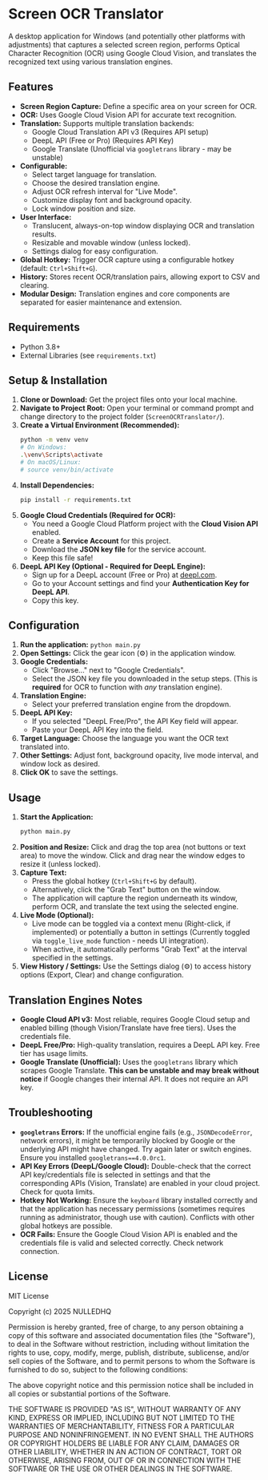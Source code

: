 # Screen OCR Translator

A desktop application for Windows (and potentially other platforms with adjustments) that captures a selected screen region, performs Optical Character Recognition (OCR) using Google Cloud Vision, and translates the recognized text using various translation engines.

## Features

* **Screen Region Capture:** Define a specific area on your screen for OCR.
* **OCR:** Uses Google Cloud Vision API for accurate text recognition.
* **Translation:** Supports multiple translation backends:
    * Google Cloud Translation API v3 (Requires API setup)
    * DeepL API (Free or Pro) (Requires API Key)
    * Google Translate (Unofficial via `googletrans` library - may be unstable)
* **Configurable:**
    * Select target language for translation.
    * Choose the desired translation engine.
    * Adjust OCR refresh interval for "Live Mode".
    * Customize display font and background opacity.
    * Lock window position and size.
* **User Interface:**
    * Translucent, always-on-top window displaying OCR and translation results.
    * Resizable and movable window (unless locked).
    * Settings dialog for easy configuration.
* **Global Hotkey:** Trigger OCR capture using a configurable hotkey (default: `Ctrl+Shift+G`).
* **History:** Stores recent OCR/translation pairs, allowing export to CSV and clearing.
* **Modular Design:** Translation engines and core components are separated for easier maintenance and extension.

## Requirements

* Python 3.8+
* External Libraries (see `requirements.txt`)

## Setup & Installation

1.  **Clone or Download:** Get the project files onto your local machine.
2.  **Navigate to Project Root:** Open your terminal or command prompt and change directory to the project folder (`ScreenOCRTranslator/`).
3.  **Create a Virtual Environment (Recommended):**
    ```bash
    python -m venv venv
    # On Windows:
    .\venv\Scripts\activate
    # On macOS/Linux:
    # source venv/bin/activate
    ```
4.  **Install Dependencies:**
    ```bash
    pip install -r requirements.txt
    ```
5.  **Google Cloud Credentials (Required for OCR):**
    * You need a Google Cloud Platform project with the **Cloud Vision API** enabled.
    * Create a **Service Account** for this project.
    * Download the **JSON key file** for the service account.
    * Keep this file safe!
6.  **DeepL API Key (Optional - Required for DeepL Engine):**
    * Sign up for a DeepL account (Free or Pro) at [deepl.com](https://www.deepl.com/).
    * Go to your Account settings and find your **Authentication Key for DeepL API**.
    * Copy this key.

## Configuration

1.  **Run the application:** `python main.py`
2.  **Open Settings:** Click the gear icon (⚙️) in the application window.
3.  **Google Credentials:**
    * Click "Browse..." next to "Google Credentials".
    * Select the JSON key file you downloaded in the setup steps. (This is **required** for OCR to function with *any* translation engine).
4.  **Translation Engine:**
    * Select your preferred translation engine from the dropdown.
5.  **DeepL API Key:**
    * If you selected "DeepL Free/Pro", the API Key field will appear.
    * Paste your DeepL API Key into the field.
6.  **Target Language:** Choose the language you want the OCR text translated into.
7.  **Other Settings:** Adjust font, background opacity, live mode interval, and window lock as desired.
8.  **Click OK** to save the settings.

## Usage

1.  **Start the Application:**
    ```bash
    python main.py
    ```
2.  **Position and Resize:** Click and drag the top area (not buttons or text area) to move the window. Click and drag near the window edges to resize it (unless locked).
3.  **Capture Text:**
    * Press the global hotkey (`Ctrl+Shift+G` by default).
    * Alternatively, click the "Grab Text" button on the window.
    * The application will capture the region underneath its window, perform OCR, and translate the text using the selected engine.
4.  **Live Mode (Optional):**
    * Live mode can be toggled via a context menu (Right-click, if implemented) or potentially a button in settings (Currently toggled via `toggle_live_mode` function - needs UI integration).
    * When active, it automatically performs "Grab Text" at the interval specified in the settings.
5.  **View History / Settings:** Use the Settings dialog (⚙️) to access history options (Export, Clear) and change configuration.

## Translation Engines Notes

* **Google Cloud API v3:** Most reliable, requires Google Cloud setup and enabled billing (though Vision/Translate have free tiers). Uses the credentials file.
* **DeepL Free/Pro:** High-quality translation, requires a DeepL API key. Free tier has usage limits.
* **Google Translate (Unofficial):** Uses the `googletrans` library which scrapes Google Translate. **This can be unstable and may break without notice** if Google changes their internal API. It does not require an API key.

## Troubleshooting

* **`googletrans` Errors:** If the unofficial engine fails (e.g., `JSONDecodeError`, network errors), it might be temporarily blocked by Google or the underlying API might have changed. Try again later or switch engines. Ensure you installed `googletrans==4.0.0rc1`.
* **API Key Errors (DeepL/Google Cloud):** Double-check that the correct API key/credentials file is selected in settings and that the corresponding APIs (Vision, Translate) are enabled in your cloud project. Check for quota limits.
* **Hotkey Not Working:** Ensure the `keyboard` library installed correctly and that the application has necessary permissions (sometimes requires running as administrator, though use with caution). Conflicts with other global hotkeys are possible.
* **OCR Fails:** Ensure the Google Cloud Vision API is enabled and the credentials file is valid and selected correctly. Check network connection.

## License

MIT License

Copyright (c) 2025 NULLEDHQ

Permission is hereby granted, free of charge, to any person obtaining a copy
of this software and associated documentation files (the "Software"), to deal
in the Software without restriction, including without limitation the rights
to use, copy, modify, merge, publish, distribute, sublicense, and/or sell
copies of the Software, and to permit persons to whom the Software is
furnished to do so, subject to the following conditions:

The above copyright notice and this permission notice shall be included in all
copies or substantial portions of the Software.

THE SOFTWARE IS PROVIDED "AS IS", WITHOUT WARRANTY OF ANY KIND, EXPRESS OR
IMPLIED, INCLUDING BUT NOT LIMITED TO THE WARRANTIES OF MERCHANTABILITY,
FITNESS FOR A PARTICULAR PURPOSE AND NONINFRINGEMENT. IN NO EVENT SHALL THE
AUTHORS OR COPYRIGHT HOLDERS BE LIABLE FOR ANY CLAIM, DAMAGES OR OTHER
LIABILITY, WHETHER IN AN ACTION OF CONTRACT, TORT OR OTHERWISE, ARISING FROM,
OUT OF OR IN CONNECTION WITH THE SOFTWARE OR THE USE OR OTHER DEALINGS IN THE
SOFTWARE.
